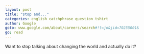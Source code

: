 ```yaml
---
layout: post
title: "stop and..."
categories: english catchphrase question tshirt
author: Google
goto: www.google.com/about/careers/search#!t=jo&jid=70255001&
go: read
---
```

Want to stop talking about changing the world and actually do it?
